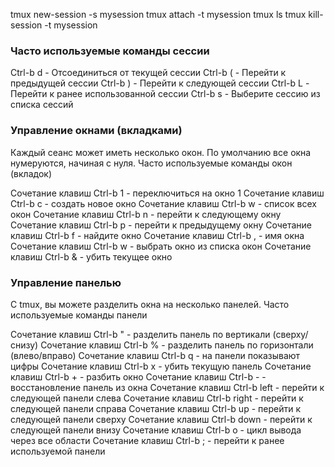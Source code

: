 tmux new-session -s mysession
tmux attach -t mysession
tmux ls
tmux kill-session -t mysession

### Часто используемые команды сессии
Ctrl-b d - Отсоединиться от текущей сессии
Ctrl-b ( - Перейти к предыдущей сессии
Ctrl-b ) - Перейти к следующей сессии
Ctrl-b L - Перейти к ранее использованной сессии
Ctrl-b s - Выберите сессию из списка сессий

### Управление окнами (вкладками)
Каждый сеанс может иметь несколько окон. По умолчанию все окна нумеруются, начиная с нуля.
Часто используемые команды окон (вкладок)

Сочетание клавиш Ctrl-b 1 - переключиться на окно 1
Сочетание клавиш Ctrl-b c - создать новое окно
Сочетание клавиш Ctrl-b w - список всех окон
Сочетание клавиш Ctrl-b n - перейти к следующему окну
Сочетание клавиш Ctrl-b p - перейти к предыдущему окну
Сочетание клавиш Ctrl-b f - найдите окно
Сочетание клавиш Ctrl-b , - имя окна
Сочетание клавиш Ctrl-b w - выбрать окно из списка окон
Сочетание клавиш Ctrl-b & - убить текущее окно

### Управление панелью
С tmux, вы можете разделить окна на несколько панелей.
Часто используемые команды панели

Сочетание клавиш Ctrl-b " - разделить панель по вертикали (сверху/снизу)
Сочетание клавиш Ctrl-b % - разделить панель по горизонтали (влево/вправо)
Сочетание клавиш Ctrl-b q - на панели показывают цифры
Сочетание клавиш Ctrl-b x - убить текущую панель
Сочетание клавиш Ctrl-b + - разбить окно
Сочетание клавиш Ctrl-b - - восстановление панель из окна
Сочетание клавиш Ctrl-b left - перейти к следующей панели слева
Сочетание клавиш Ctrl-b right - перейти к следующей панели справа
Сочетание клавиш Ctrl-b up - перейти к следующей панели сверху
Сочетание клавиш Ctrl-b down - перейти к следующей панели внизу
Сочетание клавиш Ctrl-b o - цикл вывода через все области
Сочетание клавиш Ctrl-b ; - перейти к ранее используемой панели